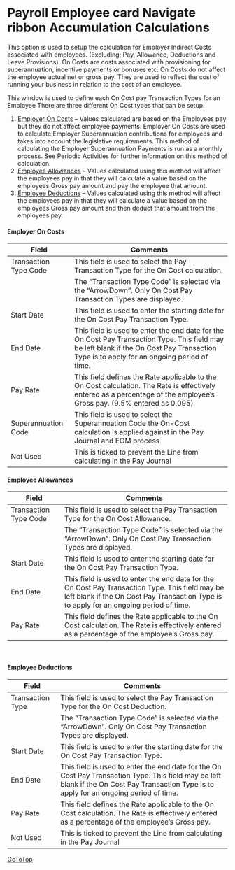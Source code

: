 # Payroll Employee card Navigate ribbon Accumulation Calculations 

This option is used to setup the calculation for Employer Indirect Costs associated with employees. (Excluding; Pay, Allowance, Deductions and Leave Provisions).  On Costs are costs associated with provisioning for superannuation, incentive payments or bonuses etc.  On Costs do not affect the employee actual net or gross pay.  They are used to reflect the cost of running your business in relation to the cost of an employee.

This window is used to define each On Cost pay Transaction Types for an Employee There are three different On Cost types that can be setup:

1.	[Employer On Costs](#employer-on-costs) – Values calculated are based on the Employees pay but they do not affect employee payments.  Employer On Costs are used to calculate Employer Superannuation contributions for employees and takes into account the legislative requirements.  This method of calculating the Employer Superannuation Payments is run as a monthly process.  See Periodic Activities for further information on this method of calculation.
2.	[Employee Allowances](#employee-allowances) – Values calculated using this method will affect the employees pay in that they will calculate a value based on the employees Gross pay amount and pay the employee that amount.
3.	[Employee Deductions](#employee-deductions) – Values calculated using this method will affect the employees pay in that they will calculate a value based on the employees Gross pay amount and then deduct that amount from the employees pay.

#### Employer On Costs

|Field|Comments| 
|---|---|
|Transaction Type Code|This field is used to select the Pay Transaction Type for the On Cost calculation.|
||The “Transaction Type Code” is selected via the “ArrowDown”. Only On Cost Pay Transaction Types are displayed.|
|Start Date|This field is used to enter the starting date for the On Cost Pay Transaction Type.|
|End Date|This field is used to enter the end date for the On Cost Pay Transaction Type.  This field may be left blank if the On Cost Pay Transaction Type is to apply for an ongoing period of time.|
|Pay Rate|This field defines the Rate applicable to the On Cost calculation.  The Rate is effectively entered as a percentage of the employee’s Gross pay. (9.5% entered as 0.095)|
|Superannuation Code|This field is used to select the Superannuation Code the On-Cost calculation is applied against in the Pay Journal and EOM process|
|Not Used|This is ticked to prevent the Line from calculating in the Pay Journal|


#### Employee Allowances

|Field|Comments|
|---|---|
|Transaction Type Code|This field is used to select the Pay Transaction Type for the On Cost Allowance.|
||The “Transaction Type Code” is selected via the “ArrowDown”. Only On Cost Pay Transaction Types are displayed.|
|Start Date|This field is used to enter the starting date for the On Cost Pay Transaction Type.|
|End Date|This field is used to enter the end date for the On Cost Pay Transaction Type.  This field may be left blank if the On Cost Pay Transaction Type is to apply for an ongoing period of time.|
|Pay Rate|This field defines the Rate applicable to the On Cost calculation.  The Rate is effectively entered as a percentage of the employee’s Gross pay.|

 
#### Employee Deductions

 |Field|Comments|
 |---|---|
 |Transaction Type|This field is used to select the Pay Transaction Type for the On Cost Deduction.|
 ||The “Transaction Type Code” is selected via the “ArrowDown”. Only On Cost Pay Transaction Types are displayed.|
 |Start Date|This field is used to enter the starting date for the On Cost Pay Transaction Type.|
 |End Date|This field is used to enter the end date for the On Cost Pay Transaction Type.  This field may be left blank if the On Cost Pay Transaction Type is to apply for an ongoing period of time.|
 |Pay Rate|This field defines the Rate applicable to the On Cost calculation.  The Rate is effectively entered as a percentage of the employee’s Gross pay.|
|Not Used|This is ticked to prevent the Line from calculating in the Pay Journal|


[GoToTop](#payroll-employee-card-navigate-ribbon-accumulation-calculations)
 
